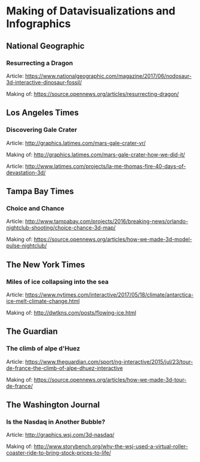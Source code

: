 # Making of Datavisualizations and Infographics

## National Geographic

### Resurrecting a Dragon

Article: https://www.nationalgeographic.com/magazine/2017/06/nodosaur-3d-interactive-dinosaur-fossil/

Making of: https://source.opennews.org/articles/resurrecting-dragon/

## Los Angeles Times

### Discovering Gale Crater

Article: http://graphics.latimes.com/mars-gale-crater-vr/

Making of: http://graphics.latimes.com/mars-gale-crater-how-we-did-it/

Article: http://www.latimes.com/projects/la-me-thomas-fire-40-days-of-devastation-3d/


## Tampa Bay Times


### Choice and Chance

Article: http://www.tampabay.com/projects/2016/breaking-news/orlando-nightclub-shooting/choice-chance-3d-map/

Making of: https://source.opennews.org/articles/how-we-made-3d-model-pulse-nightclub/


## The New York Times


### Miles of ice collapsing into the sea

Article: https://www.nytimes.com/interactive/2017/05/18/climate/antarctica-ice-melt-climate-change.html

Making of: http://dwtkns.com/posts/flowing-ice.html


## The Guardian


### The climb of alpe d'Huez

Article: https://www.theguardian.com/sport/ng-interactive/2015/jul/23/tour-de-france-the-climb-of-alpe-dhuez-interactive

Making of: https://source.opennews.org/articles/how-we-made-3d-tour-de-france/

## The Washington Journal


### Is the Nasdaq in Another Bubble?

Article: http://graphics.wsj.com/3d-nasdaq/

Making of: http://www.storybench.org/why-the-wsj-used-a-virtual-roller-coaster-ride-to-bring-stock-prices-to-life/
